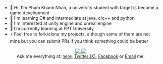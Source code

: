 - 👋 Hi, I'm Pham Khanh Nhan, a university student with target is become a game development
- 🔭 I'm learning C# and intermediate at java, c/c++ and python
- 👀 I'm interested at unity engine and unreal engine
- 🌱 I’m currently learning at FPT University
- ⚡ Feel free to fork/clone my projects, although some of them are not mine but you can submit PRs if you think something could be better 




<!--
*kleqing/kleqing* is a ✨ special ✨ repository because its README.md (this file) appears on your GitHub profile.

Here are some ideas to get you started:

- 🔭 I’m currently working on ...
- 🌱 I’m currently learning ...
- 👯 I’m looking to collaborate on ...
- 🤔 I’m looking for help with ...
- 💬 Ask me about ...
- 📫 How to reach me: ...
- 😄 Pronouns: ...
- ⚡ Fun fact: ...
-->

<div align="center">
<a href="https://github.com/anuraghazra/github-readme-stats#gh-dark-mode-only">
  <img align="center" src="https://github-readme-stats.vercel.app/api?username=kleqing&show_icons=true&theme=github_dark&hide_border=true"/>
</a>
<a href="https://github.com/anuraghazra/github-readme-stats#gh-light-mode-only">
  <img align="center" src="https://github-readme-stats.vercel.app/api?username=kleqing&show_icons=true&hide_border=true"/>
</a>
<!-- <a href="https://github.com/anuraghazra/github-readme-stats#gh-light-mode-only">
  <img align="center" src="https://github-readme-stats.vercel.app/api/top-langs/?username=kleqing&layout=compact&langs_count=8&size_weight=0.5&count_weight=0.5&hide_border=true"/>
</a>
<a href="https://github.com/anuraghazra/github-readme-stats#gh-dark-mode-only">
  <img align="center" src="https://github-readme-stats.vercel.app/api/top-langs/?username=kleqing&layout=compact&langs_count=8&theme=github_dark&size_weight=0.5&count_weight=0.5&hide_border=true"/>
</a>

<a href="https://github.com/denvercoder1/github-readme-streak-stats#gh-dark-mode-only">
  <img align="center" src="https://github-readme-streak-stats.herokuapp.com/?user=kleqing&theme=github-dark-blue&hide_border=true"/>
</a>
<a href="https://github.com/denvercoder1/github-readme-streak-stats#gh-light-mode-only">
  <img align="center" src="https://github-readme-streak-stats.herokuapp.com/?user=kleqing&hide_border=true"/>
</a> 
-->
</div>

<div align="center">
  Ask me everything at: <a href="https://github.com/kleqing/kleqing/issues">here</a>, <a href="http://twitter.com/kleqing24k">Twitter (X)</a>, <a href="http://facebook.com/kleqing">Facebook</a> or <a href="mailto:kleqing24k@gmail.com">Email</a> me.<br>
</div>

